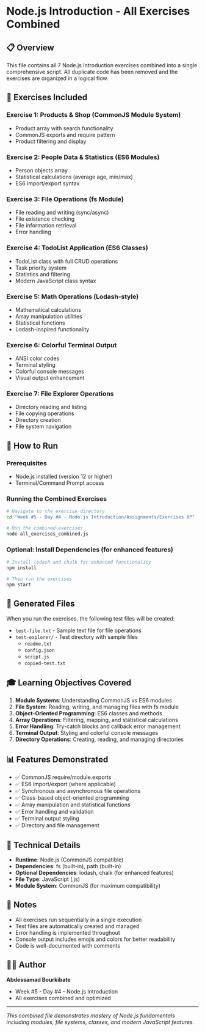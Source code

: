 # Node.js Introduction - All Exercises Combined

## 📋 Overview
This file contains all 7 Node.js Introduction exercises combined into a single comprehensive script. All duplicate code has been removed and the exercises are organized in a logical flow.

## 🎯 Exercises Included

### Exercise 1: Products & Shop (CommonJS Module System)
- Product array with search functionality
- CommonJS exports and require pattern
- Product filtering and display

### Exercise 2: People Data & Statistics (ES6 Modules)
- Person objects array
- Statistical calculations (average age, min/max)
- ES6 import/export syntax

### Exercise 3: File Operations (fs Module)
- File reading and writing (sync/async)
- File existence checking
- File information retrieval
- Error handling

### Exercise 4: TodoList Application (ES6 Classes)
- TodoList class with full CRUD operations
- Task priority system
- Statistics and filtering
- Modern JavaScript class syntax

### Exercise 5: Math Operations (Lodash-style)
- Mathematical calculations
- Array manipulation utilities
- Statistical functions
- Lodash-inspired functionality

### Exercise 6: Colorful Terminal Output
- ANSI color codes
- Terminal styling
- Colorful console messages
- Visual output enhancement

### Exercise 7: File Explorer Operations
- Directory reading and listing
- File copying operations
- Directory creation
- File system navigation

## 🚀 How to Run

### Prerequisites
- Node.js installed (version 12 or higher)
- Terminal/Command Prompt access

### Running the Combined Exercises
```bash
# Navigate to the exercise directory
cd "Week #5 - Day #4 - Node.js Introduction/Assignments/Exercises XP"

# Run the combined exercises
node all_exercises_combined.js
```

### Optional: Install Dependencies (for enhanced features)
```bash
# Install lodash and chalk for enhanced functionality
npm install

# Then run the exercises
npm start
```

## 📁 Generated Files
When you run the exercises, the following test files will be created:
- `test-file.txt` - Sample text file for file operations
- `test-explorer/` - Test directory with sample files
  - `readme.txt`
  - `config.json`
  - `script.js`
  - `copied-test.txt`

## 🎓 Learning Objectives Covered

1. **Module Systems**: Understanding CommonJS vs ES6 modules
2. **File System**: Reading, writing, and managing files with fs module
3. **Object-Oriented Programming**: ES6 classes and methods
4. **Array Operations**: Filtering, mapping, and statistical calculations
5. **Error Handling**: Try-catch blocks and callback error management
6. **Terminal Output**: Styling and colorful console messages
7. **Directory Operations**: Creating, reading, and managing directories

## 📊 Features Demonstrated

- ✅ CommonJS require/module.exports
- ✅ ES6 import/export (where applicable)
- ✅ Synchronous and asynchronous file operations
- ✅ Class-based object-oriented programming
- ✅ Array manipulation and statistical functions
- ✅ Error handling and validation
- ✅ Terminal output styling
- ✅ Directory and file management

## 🔧 Technical Details

- **Runtime**: Node.js (CommonJS compatible)
- **Dependencies**: fs (built-in), path (built-in)
- **Optional Dependencies**: lodash, chalk (for enhanced features)
- **File Type**: JavaScript (.js)
- **Module System**: CommonJS (for maximum compatibility)

## 📝 Notes

- All exercises run sequentially in a single execution
- Test files are automatically created and managed
- Error handling is implemented throughout
- Console output includes emojis and colors for better readability
- Code is well-documented with comments

## 👨‍💻 Author
**Abdessamad Bourkibate**
- Week #5 - Day #4 - Node.js Introduction
- All exercises combined and optimized

---

*This combined file demonstrates mastery of Node.js fundamentals including modules, file systems, classes, and modern JavaScript features.*